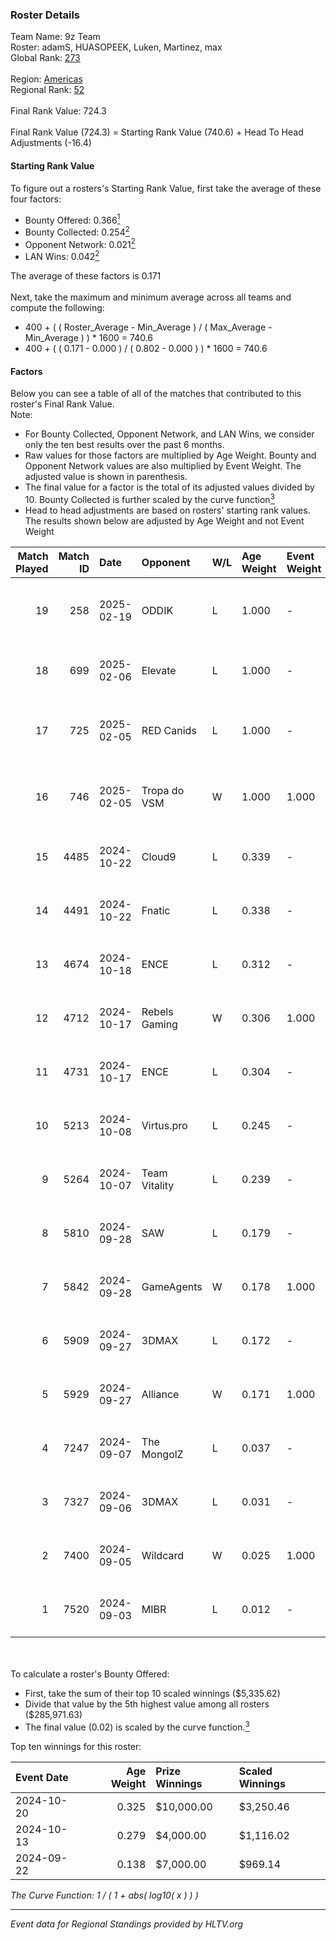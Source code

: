 ### Roster Details<br />
Team Name: 9z Team<br />
Roster: adamS, HUASOPEEK, Luken, Martinez, max<br />
Global Rank: [273](../../standings_global_2025_02_28.md)<br />
<br />
Region: [Americas]( ../../standings_americas_2025_02_28.md)<br />
Regional Rank: [52]( ../../standings_americas_2025_02_28.md)<br />
<br />
Final Rank Value:  724.3<br />
<br />
Final Rank Value (724.3) = Starting Rank Value (740.6) + Head To Head Adjustments (-16.4)<br />

#### Starting Rank Value<br />
To figure out a rosters's Starting Rank Value, first take the average of these four factors:<br />
- Bounty Offered: 0.366[<sup>1</sup>](#table2)
- Bounty Collected: 0.254[<sup>2</sup>](#table1)
- Opponent Network: 0.021[<sup>2</sup>](#table1)
- LAN Wins: 0.042[<sup>2</sup>](#table1)

The average of these factors is 0.171<br />
<br />
Next, take the maximum and minimum average across all teams and compute the following:<br />
- 400 + ( ( Roster_Average - Min_Average ) / ( Max_Average - Min_Average ) ) * 1600 = 740.6
- 400 + ( ( 0.171 - 0.000 ) / ( 0.802 - 0.000 ) ) * 1600 = 740.6


#### Factors<br />
Below you can see a table of all of the matches that contributed to this roster's Final Rank Value.<br />
Note:<br />

- For Bounty Collected, Opponent Network, and LAN Wins, we consider only the ten best results over the past 6 months.
- Raw values for those factors are multiplied by Age Weight. Bounty and Opponent Network values are also multiplied by Event Weight. The adjusted value is shown in parenthesis.
- The final value for a factor is the total of its adjusted values divided by 10. Bounty Collected is further scaled by the curve function[<sup>3</sup>](#curveFunction)
- Head to head adjustments are based on rosters' starting rank values. The results shown below are adjusted by Age Weight and not Event Weight
<span id="table1"></span><br />


| Match Played | Match ID | Date       | Opponent      | W/L | Age Weight | Event Weight | Bounty Collected | Opponent Network | LAN Wins  | H2H Adj. | Roster                                 |
| -: | -: | :- | :- | :- | :- | :- | :- | :- | :- | -: | :- |
|           19 |      258 | 2025-02-19 | ODDIK         | L   | 1.000      | -            | -                | -                | -         |    -3.79 | adamS, HUASOPEEK, Luken, Martinez, max |
|           18 |      699 | 2025-02-06 | Elevate       | L   | 1.000      | -            | -                | -                | -         |   -17.06 | HUASOPEEK, Luken, Martinez, max, yel   |
|           17 |      725 | 2025-02-05 | RED Canids    | L   | 1.000      | -            | -                | -                | -         |    -9.10 | dgt, HUASOPEEK, Luken, Martinez, max   |
|           16 |      746 | 2025-02-05 | Tropa do VSM  | W   | 1.000      | 1.000        | 0.000 (0.000)    | 0.000 (0.000)    | 0 (0.000) |     3.81 | dgt, HUASOPEEK, Luken, Martinez, max   |
|           15 |     4485 | 2024-10-22 | Cloud9        | L   | 0.339      | -            | -                | -                | -         |    -3.70 | buda, dgt, HUASOPEEK, Martinez, max    |
|           14 |     4491 | 2024-10-22 | Fnatic        | L   | 0.338      | -            | -                | -                | -         |    -0.41 | buda, dgt, HUASOPEEK, Martinez, max    |
|           13 |     4674 | 2024-10-18 | ENCE          | L   | 0.312      | -            | -                | -                | -         |    -0.88 | buda, dgt, HUASOPEEK, Martinez, max    |
|           12 |     4712 | 2024-10-17 | Rebels Gaming | W   | 0.306      | 1.000        | 0.011 (0.003)    | 0.273 (0.083)    | 1 (0.306) |     6.72 | buda, dgt, HUASOPEEK, Martinez, max    |
|           11 |     4731 | 2024-10-17 | ENCE          | L   | 0.304      | -            | -                | -                | -         |    -0.84 | buda, dgt, HUASOPEEK, Martinez, max    |
|           10 |     5213 | 2024-10-08 | Virtus.pro    | L   | 0.245      | -            | -                | -                | -         |    -0.04 | buda, dgt, HUASOPEEK, Martinez, max    |
|            9 |     5264 | 2024-10-07 | Team Vitality | L   | 0.239      | -            | -                | -                | -         |    -0.01 | buda, dgt, HUASOPEEK, Martinez, max    |
|            8 |     5810 | 2024-09-28 | SAW           | L   | 0.179      | -            | -                | -                | -         |    -0.12 | buda, dgt, HUASOPEEK, Martinez, max    |
|            7 |     5842 | 2024-09-28 | GameAgents    | W   | 0.178      | 1.000        | 0.006 (0.001)    | 0.183 (0.033)    | 0 (0.000) |     3.49 | buda, dgt, HUASOPEEK, Martinez, max    |
|            6 |     5909 | 2024-09-27 | 3DMAX         | L   | 0.172      | -            | -                | -                | -         |    -0.04 | buda, dgt, HUASOPEEK, Martinez, max    |
|            5 |     5929 | 2024-09-27 | Alliance      | W   | 0.171      | 1.000        | 0.018 (0.003)    | 0.515 (0.088)    | 0 (0.000) |     4.88 | buda, dgt, HUASOPEEK, Martinez, max    |
|            4 |     7247 | 2024-09-07 | The MongolZ   | L   | 0.037      | -            | -                | -                | -         |    -0.00 | buda, dgt, HUASOPEEK, Martinez, max    |
|            3 |     7327 | 2024-09-06 | 3DMAX         | L   | 0.031      | -            | -                | -                | -         |    -0.01 | buda, dgt, HUASOPEEK, Martinez, max    |
|            2 |     7400 | 2024-09-05 | Wildcard      | W   | 0.025      | 1.000        | 0.160 (0.004)    | 0.299 (0.007)    | 1 (0.025) |     0.73 | buda, dgt, HUASOPEEK, Martinez, max    |
|            1 |     7520 | 2024-09-03 | MIBR          | L   | 0.012      | -            | -                | -                | -         |    -0.03 | buda, dgt, HUASOPEEK, Martinez, max    |

<br />
<span id="table2"></span><br />
To calculate a roster's Bounty Offered:<br />

- First, take the sum of their top 10 scaled winnings ($5,335.62)
- Divide that value by the 5th highest value among all rosters ($285,971.63)
- The final value (0.02) is scaled by the curve function.[<sup>3</sup>](#curveFunction)

Top ten winnings for this roster:<br />

| Event Date | Age Weight | Prize Winnings | Scaled Winnings |
| :- | -: | :- | :- |
| 2024-10-20 |      0.325 | $10,000.00     | $3,250.46       |
| 2024-10-13 |      0.279 | $4,000.00      | $1,116.02       |
| 2024-09-22 |      0.138 | $7,000.00      | $969.14         |


<span id="curveFunction"></span>_The Curve Function: 1 / ( 1 + abs( log10( x ) ) )_<br />

---
_Event data for Regional Standings provided by HLTV.org_<br />
